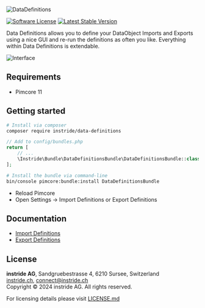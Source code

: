 ![DataDefinitions](docs/images/github_banner.png "Data Definitions")

[![Software License](https://img.shields.io/badge/license-GPLv3-brightgreen.svg?style=flat-square)](LICENSE.md)
[![Latest Stable Version](https://img.shields.io/packagist/v/instride/data-definitions.svg?style=flat-square)](https://packagist.org/packages/instride/data-definitions)

Data Definitions allows you to define your DataObject Imports and Exports using a nice GUI and re-run the definitions
as often you like. Everything within Data Definitions is extendable.

![Interface](docs/images/mapping.png)

## Requirements
* Pimcore 11


## Getting started
```bash
# Install via composer
composer require instride/data-definitions
```

```php
// Add to config/bundles.php
return [
    // ...
    \Instride\Bundle\DataDefinitionsBundle\DataDefinitionsBundle::class => ['all' => true]
];
```

```bash
# Install the bundle via command-line
bin/console pimcore:bundle:install DataDefinitionsBundle
```

 * Reload Pimcore
 * Open Settings -> Import Definitions or Export Definitions

## Documentation
 - [Import Definitions](./docs/imports.md)
 - [Export Definitions](./docs/exports.md)

## License
**instride AG**, Sandgruebestrasse 4, 6210 Sursee, Switzerland  
[instride.ch](https://instride.ch), connect@instride.ch  
Copyright © 2024 instride AG. All rights reserved.

For licensing details please visit [LICENSE.md](LICENSE.md)
